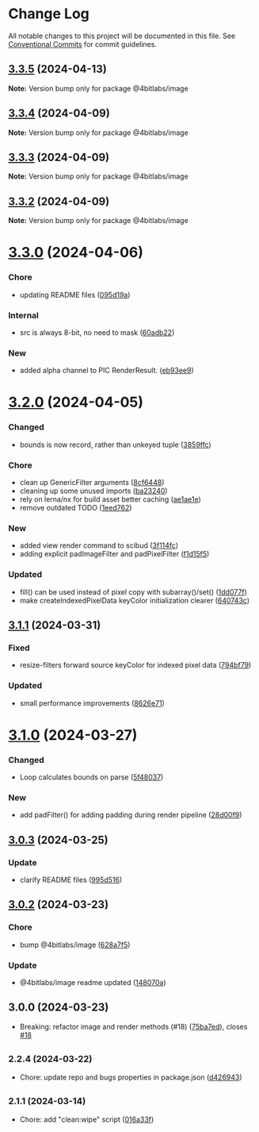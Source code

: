 # Change Log

All notable changes to this project will be documented in this file.
See [Conventional Commits](https://conventionalcommits.org) for commit guidelines.

## [3.3.5](https://github.com/32bitkid/sci.js/compare/@4bitlabs/image@3.3.4...@4bitlabs/image@3.3.5) (2024-04-13)

**Note:** Version bump only for package @4bitlabs/image

## [3.3.4](https://github.com/32bitkid/sci.js/compare/@4bitlabs/image@3.3.3...@4bitlabs/image@3.3.4) (2024-04-09)

**Note:** Version bump only for package @4bitlabs/image

## [3.3.3](https://github.com/32bitkid/sci.js/compare/@4bitlabs/image@3.3.2...@4bitlabs/image@3.3.3) (2024-04-09)

**Note:** Version bump only for package @4bitlabs/image

## [3.3.2](https://github.com/32bitkid/sci.js/compare/@4bitlabs/image@3.3.1...@4bitlabs/image@3.3.2) (2024-04-09)

**Note:** Version bump only for package @4bitlabs/image

# [3.3.0](https://github.com/32bitkid/sci.js/compare/@4bitlabs/image@3.2.0...@4bitlabs/image@3.3.0) (2024-04-06)

### Chore

- updating README files ([095d19a](https://github.com/32bitkid/sci.js/commit/095d19af411d091c4315da129312e1d063bd2e39))

### Internal

- src is always 8-bit, no need to mask ([60adb22](https://github.com/32bitkid/sci.js/commit/60adb2234f2b127c5d8a184a616de012aa006348))

### New

- added alpha channel to PIC RenderResult. ([eb93ee9](https://github.com/32bitkid/sci.js/commit/eb93ee96438fb9a50423278cbc0a3ae2c9427b76))

# [3.2.0](https://github.com/32bitkid/sci.js/compare/@4bitlabs/image@3.1.1...@4bitlabs/image@3.2.0) (2024-04-05)

### Changed

- bounds is now record, rather than unkeyed tuple ([3859ffc](https://github.com/32bitkid/sci.js/commit/3859ffcda5c9b42ba4c8dfc0a9891205c03146e8))

### Chore

- clean up GenericFilter arguments ([8cf6448](https://github.com/32bitkid/sci.js/commit/8cf6448c67b2a2fb50117644fc13b0b2ff528ab8))
- cleaning up some unused imports ([ba23240](https://github.com/32bitkid/sci.js/commit/ba232401c61ff76189af5b9e35ca72593d008877))
- rely on lerna/nx for build asset better caching ([ae1ae1e](https://github.com/32bitkid/sci.js/commit/ae1ae1eb4ead8e89a4d53ea0bcfcbc8e107b1488))
- remove outdated TODO ([1eed762](https://github.com/32bitkid/sci.js/commit/1eed762a31460c7aabec4563c24144aa5c9eac19))

### New

- added view render command to scibud ([3f114fc](https://github.com/32bitkid/sci.js/commit/3f114fcaf66f524ef41ff0149ee9cb9a820f2508))
- adding explicit padImageFilter and padPixelFilter ([f1d15f5](https://github.com/32bitkid/sci.js/commit/f1d15f5e71cb5dc0dbaccbd5577008354a0ba353))

### Updated

- fill() can be used instead of pixel copy with subarray()/set() ([1dd077f](https://github.com/32bitkid/sci.js/commit/1dd077f392b87c47cdf83c8a3afe3e2a9d085d3a))
- make createIndexedPixelData keyColor initialization clearer ([640743c](https://github.com/32bitkid/sci.js/commit/640743c42c7a76e8d7a4f6d48ecc7e586e74da11))

## [3.1.1](https://github.com/32bitkid/sci.js/compare/@4bitlabs/image@3.1.0...@4bitlabs/image@3.1.1) (2024-03-31)

### Fixed

- resize-filters forward source keyColor for indexed pixel data ([794bf79](https://github.com/32bitkid/sci.js/commit/794bf79e98dc0644bf41c5be1ceb65b15ab6ff92))

### Updated

- small performance improvements ([8626e71](https://github.com/32bitkid/sci.js/commit/8626e710c44f4be25a31c882d43d11e9b3546895))

# [3.1.0](https://github.com/32bitkid/sci.js/compare/@4bitlabs/image@3.0.3...@4bitlabs/image@3.1.0) (2024-03-27)

### Changed

- Loop calculates bounds on parse ([5f48037](https://github.com/32bitkid/sci.js/commit/5f480376ecf0f4460f6e60645f04e948d0a3c62d))

### New

- add padFilter() for adding padding during render pipeline ([28d00f9](https://github.com/32bitkid/sci.js/commit/28d00f93d4fe3daca561baa6aac0d426497f3b7d))

## [3.0.3](https://github.com/32bitkid/sci.js/compare/@4bitlabs/image@3.0.2...@4bitlabs/image@3.0.3) (2024-03-25)

### Update

- clarify README files ([995d516](https://github.com/32bitkid/sci.js/commit/995d5161d2a84f1db9890e03c6c2a79d17dd4b1f))

## [3.0.2](https://github.com/32bitkid/sci.js/compare/@4bitlabs/image@3.0.0...@4bitlabs/image@3.0.2) (2024-03-23)

### Chore

- bump @4bitlabs/image ([628a7f5](https://github.com/32bitkid/sci.js/commit/628a7f54dcdcc40930604f0d1ae7383791920e74))

### Update

- @4bitlabs/image readme updated ([148070a](https://github.com/32bitkid/sci.js/commit/148070af15591ad57b26b18e7db2e05aa161dd34))

## 3.0.0 (2024-03-23)

- Breaking: refactor image and render methods (#18) ([75ba7ed](https://github.com/32bitkid/sci.js/commit/75ba7ed)), closes [#18](https://github.com/32bitkid/sci.js/issues/18)

## <small>2.2.4 (2024-03-22)</small>

- Chore: update repo and bugs properties in package.json ([d426943](https://github.com/32bitkid/sci.js/commit/d426943))

## <small>2.1.1 (2024-03-14)</small>

- Chore: add "clean:wipe" script ([016a33f](https://github.com/32bitkid/sci.js/commit/016a33f))

